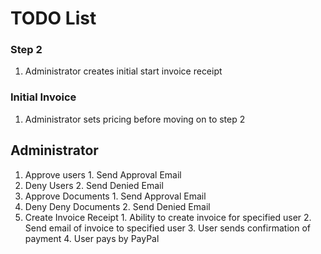 # TODO List

### Step 2
  1. Administrator creates initial start invoice receipt
### Initial Invoice
  1. Administrator sets pricing before moving on to step 2
## Administrator
  1. Approve users
    1. Send Approval Email
  2. Deny Users
    2. Send Denied Email
  3. Approve Documents
    1. Send Approval Email
  4. Deny Deny Documents
    2. Send Denied Email
  5. Create Invoice Receipt
    1. Ability to create invoice for specified user
    2. Send email of invoice to specified user
    3. User sends confirmation of payment
    4. User pays by PayPal

